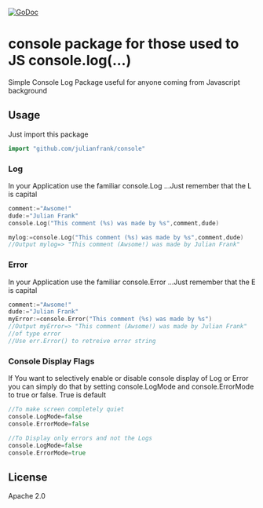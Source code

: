[![GoDoc](https://godoc.org/github.com/julianfrank/console?status.svg)](https://godoc.org/github.com/julianfrank/console)

# console package for those used to JS console.log(...)
Simple Console Log Package useful for anyone coming from Javascript background

## Usage
Just import this package
```go
import "github.com/julianfrank/console"
```

### Log
In your Application use the familiar console.Log ...Just remember that the L is capital
```go
comment:="Awsome!"
dude:="Julian Frank"
console.Log("This comment (%s) was made by %s",comment,dude)

mylog:=console.Log("This comment (%s) was made by %s",comment,dude)
//Output mylog=> "This comment (Awsome!) was made by Julian Frank"
```

### Error
In your Application use the familiar console.Error ...Just remember that the E is capital
```go
comment:="Awsome!"
dude:="Julian Frank"
myError:=console.Error("This comment (%s) was made by %s")
//Output myError=> "This comment (Awsome!) was made by Julian Frank" 
//of type error
//Use err.Error() to retreive error string 
```

### Console Display Flags 
If You want to selectively enable or disable console display of Log or Error you can simply do that by setting console.LogMode and console.ErrorMode to true or false. True is default
```go
//To make screen completely quiet
console.LogMode=false
console.ErrorMode=false

//To Display only errors and not the Logs
console.LogMode=false
console.ErrorMode=true
```

## License
Apache 2.0
